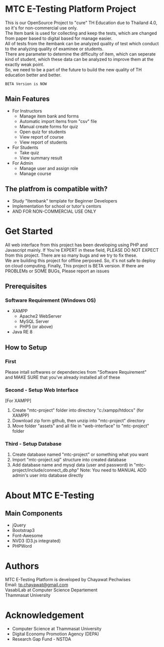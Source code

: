 # MTC E-Testing Platform Project
This is our OpenSource Project to "cure" TH Education due to Thailand 4.0, so it's for non-commercial use only.<br>
The Item bank is used for collecting and keep the tests, which are changed from paper based to digital based for manage easier.<br>
All of tests from the itembank can be analyzed quality of test which conduct to the analyzing quality of examinee or students.<br>
There are parameter to detemine the difficulty of item, which can seperate kind of student, which these data can be analyzed to improve them at the exactly weak point.<br>
So, we need to be a part of the future to build the new quality of TH education better and better.

```
BETA Version is NOW
```

## Main Features
* For Instructors
  * Manage item bank and forms
  * Automatic import items from "csv" file
  * Manual create forms for quiz
  * Open quiz for students
  * View report of course
  * View report of students
* For Students
  * Take quiz
  * View summary result
* For Admin
  * Manage user and assign role
  * Manage course

## The platfrom is compatible with?
* Study "Itembank" template for Beginner Developers
* Implementation for school or tutor's centors
* AND FOR NON-COMMERCIAL USE ONLY

# Get Started
All web interface from this project has been developing using PHP and Javascript mainly.
If You're EXPERT in these field, PLEASE DO NOT EXPECT from this project. There are so many bugs and we try to fix these.<br>
We are building this project for offline perposed. So, it's not safe to deploy on cloud computing.
Finally, This project is BETA version. If there are PROBLEMs or SOME BUGs, Please report an issues

## Prerequisites
### Software Requirement (Windows OS)
* XAMPP
  * Apache2 WebServer
  * MySQL Server
  * PHP5 (or above)
* Java RE 8

## How to Setup
### First
Please intall softwares or dependencies from "Software Requirement"<br>
and MAKE SURE that you've already installed all of these
### Second - Setup Web Interface
[For XAMPP]
1. Create "mtc-project" folder into directory "c:/xampp/htdocs" (for XAMPP)
2. Download zip form github, then unzip into "mtc-project" directory
3. Move folder "assets" and all file in "web-interface" to "mtc-project" folder
### Third - Setup Database
1. Create database named "mtc-project" or something what you want
2. Import "mtc-project.sql" structure into created database
3. Add database name and mysql data (user and password) in "mtc-project/include/connect_db.php"
Note: You need to MANUAL ADD admin's user into database directly

# About MTC E-Testing
## Main Components
* jQuery
* Bootstrap3
* Font-Awesome
* NVD3 (D3.js integrated)
* PHPWord

# Authors
MTC E-Testing Platform is developed by Chayawat Pechwises<br>
Email: tp.chayawat@gmail.com<br>
VasabiLab at Computer Science Departement<br>
Thammasat University

# Acknowledgement
* Computer Science at Thammasat University
* Digital Economy Promotion Agency (DEPA)
* Research Gap Fund - NSTDA
